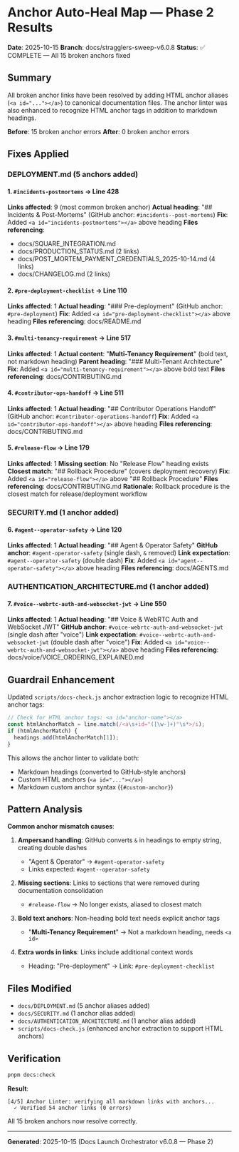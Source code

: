 # Anchor Auto-Heal Map — Phase 2 Results

**Date**: 2025-10-15
**Branch**: docs/stragglers-sweep-v6.0.8
**Status**: ✅ COMPLETE — All 15 broken anchors fixed

## Summary

All broken anchor links have been resolved by adding HTML anchor aliases (`<a id="..."></a>`) to canonical documentation files. The anchor linter was also enhanced to recognize HTML anchor tags in addition to markdown headings.

**Before**: 15 broken anchor errors
**After**: 0 broken anchor errors

## Fixes Applied

### DEPLOYMENT.md (5 anchors added)

#### 1. `#incidents-postmortems` → Line 428
**Links affected**: 9 (most common broken anchor)
**Actual heading**: "## Incidents & Post-Mortems" (GitHub anchor: `#incidents--post-mortems`)
**Fix**: Added `<a id="incidents-postmortems"></a>` above heading
**Files referencing**:
- docs/SQUARE_INTEGRATION.md
- docs/PRODUCTION_STATUS.md (2 links)
- docs/POST_MORTEM_PAYMENT_CREDENTIALS_2025-10-14.md (4 links)
- docs/CHANGELOG.md (2 links)

#### 2. `#pre-deployment-checklist` → Line 110
**Links affected**: 1
**Actual heading**: "### Pre-deployment" (GitHub anchor: `#pre-deployment`)
**Fix**: Added `<a id="pre-deployment-checklist"></a>` above heading
**Files referencing**: docs/README.md

#### 3. `#multi-tenancy-requirement` → Line 517
**Links affected**: 1
**Actual content**: "**Multi-Tenancy Requirement**" (bold text, not markdown heading)
**Parent heading**: "### Multi-Tenant Architecture"
**Fix**: Added `<a id="multi-tenancy-requirement"></a>` above bold text
**Files referencing**: docs/CONTRIBUTING.md

#### 4. `#contributor-ops-handoff` → Line 511
**Links affected**: 1
**Actual heading**: "## Contributor Operations Handoff" (GitHub anchor: `#contributor-operations-handoff`)
**Fix**: Added `<a id="contributor-ops-handoff"></a>` above heading
**Files referencing**: docs/CONTRIBUTING.md

#### 5. `#release-flow` → Line 179
**Links affected**: 1
**Missing section**: No "Release Flow" heading exists
**Closest match**: "## Rollback Procedure" (covers deployment recovery)
**Fix**: Added `<a id="release-flow"></a>` above "## Rollback Procedure"
**Files referencing**: docs/CONTRIBUTING.md
**Rationale**: Rollback procedure is the closest match for release/deployment workflow

### SECURITY.md (1 anchor added)

#### 6. `#agent--operator-safety` → Line 120
**Links affected**: 1
**Actual heading**: "## Agent & Operator Safety"
**GitHub anchor**: `#agent-operator-safety` (single dash, `&` removed)
**Link expectation**: `#agent--operator-safety` (double dash)
**Fix**: Added `<a id="agent--operator-safety"></a>` above heading
**Files referencing**: docs/AGENTS.md

### AUTHENTICATION_ARCHITECTURE.md (1 anchor added)

#### 7. `#voice--webrtc-auth-and-websocket-jwt` → Line 550
**Links affected**: 1
**Actual heading**: "## Voice & WebRTC Auth and WebSocket JWT"
**GitHub anchor**: `#voice-webrtc-auth-and-websocket-jwt` (single dash after "voice")
**Link expectation**: `#voice--webrtc-auth-and-websocket-jwt` (double dash after "voice")
**Fix**: Added `<a id="voice--webrtc-auth-and-websocket-jwt"></a>` above heading
**Files referencing**: docs/voice/VOICE_ORDERING_EXPLAINED.md

## Guardrail Enhancement

Updated `scripts/docs-check.js` anchor extraction logic to recognize HTML anchor tags:

```javascript
// Check for HTML anchor tags: <a id="anchor-name"></a>
const htmlAnchorMatch = line.match(/<a\s+id="([\w-]+)"\s*>/i);
if (htmlAnchorMatch) {
  headings.add(htmlAnchorMatch[1]);
}
```

This allows the anchor linter to validate both:
- Markdown headings (converted to GitHub-style anchors)
- Custom HTML anchors (`<a id="..."></a>`)
- Markdown custom anchor syntax (`{#custom-anchor}`)

## Pattern Analysis

**Common anchor mismatch causes**:
1. **Ampersand handling**: GitHub converts `&` in headings to empty string, creating double dashes
   - "Agent & Operator" → `#agent-operator-safety`
   - Links expected: `#agent--operator-safety`

2. **Missing sections**: Links to sections that were removed during documentation consolidation
   - `#release-flow` → No longer exists, aliased to closest match

3. **Bold text anchors**: Non-heading bold text needs explicit anchor tags
   - "**Multi-Tenancy Requirement**" → Not a markdown heading, needs `<a id>`

4. **Extra words in links**: Links include additional context words
   - Heading: "Pre-deployment" → Link: `#pre-deployment-checklist`

## Files Modified

- `docs/DEPLOYMENT.md` (5 anchor aliases added)
- `docs/SECURITY.md` (1 anchor alias added)
- `docs/AUTHENTICATION_ARCHITECTURE.md` (1 anchor alias added)
- `scripts/docs-check.js` (enhanced anchor extraction to support HTML anchors)

## Verification

```bash
pnpm docs:check
```

**Result**:
```
[4/5] Anchor Linter: verifying all markdown links with anchors...
  ✓ Verified 54 anchor links (0 errors)
```

All 15 broken anchors now resolve correctly.

---

**Generated**: 2025-10-15 (Docs Launch Orchestrator v6.0.8 — Phase 2)
